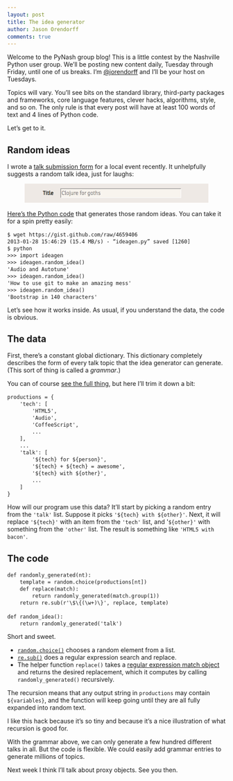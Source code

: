 ```yaml
---
layout: post
title: The idea generator
author: Jason Orendorff
comments: true
---
```


Welcome to the PyNash group blog!
This is a little contest by the Nashville Python user group.
We&rsquo;ll be posting new content daily, Tuesday through Friday,
until one of us breaks.
I&rsquo;m [@jorendorff](https://twitter.com/jorendorff)
and I&rsquo;ll be your host on Tuesdays.

Topics will vary. You&rsquo;ll see bits on the standard library,
third-party packages and frameworks, core language features, clever
hacks, algorithms, style, and so on. The only rule is that every
post will have at least 100 words of text and 4 lines of Python code.

Let&rsquo;s get to it.


## Random ideas

I wrote a [talk submission form](http://co-op.nashvl.org/) for a local
event recently. It unhelpfully suggests a random talk idea, just for laughs:

<figure>
  <img src="/images/blog-content/random-idea.png">
</figure>

[Here&rsquo;s the Python code](https://gist.github.com/4659406)
that generates those random ideas.
You can take it for a spin pretty easily:

    $ wget https://gist.github.com/raw/4659406
    2013-01-28 15:46:29 (15.4 MB/s) - “ideagen.py” saved [1260]
    $ python
    >>> import ideagen
    >>> ideagen.random_idea()
    'Audio and Autotune'
    >>> ideagen.random_idea()
    'How to use git to make an amazing mess'
    >>> ideagen.random_idea()
    'Bootstrap in 140 characters'

Let&rsquo;s see how it works inside.
As usual, if you understand the data, the code is obvious.

## The data

First, there&rsquo;s a constant global dictionary.
This dictionary completely describes the form
of every talk topic that the idea generator can generate.
(This sort of thing is called a *grammar*.)

You can of course [see the full thing](https://gist.github.com/4659406),
but here I&rsquo;ll trim it down a bit:

    productions = {
        'tech': [
            'HTML5',
            'Audio',
            'CoffeeScript',
            ...
        ],
        ...
        'talk': [
            '${tech} for ${person}',
            '${tech} + ${tech} = awesome',
            '${tech} with ${other}',
            ...
        ]
    }

How will our program use this data?
It&rsquo;ll start by picking a random entry from the `'talk'` list.
Suppose it picks `'${tech} with ${other}'`.
Next, it will replace `'${tech}'` with an item from the `'tech'` list,
and '`${other}'` with something from the `'other'` list.
The result is something like `'HTML5 with bacon'`.

## The code

    def randomly_generated(nt):
        template = random.choice(productions[nt])
        def replace(match):
            return randomly_generated(match.group(1))
        return re.sub(r'\$\{(\w+)\}', replace, template)

    def random_idea():
        return randomly_generated('talk')

Short and sweet.

* [`random.choice()`](http://docs.python.org/3/library/random.html#random.choice)
  chooses a random element from a list.
* [`re.sub()`](http://docs.python.org/3/library/re.html#re.sub) does
  a regular expression search and replace.
* The helper function `replace()` takes a
  [regular expression match object](http://docs.python.org/3/library/re.html#match-objects)
  and returns the desired replacement,
  which it computes by calling `randomly_generated()` recursively.

The recursion means that any output string in `productions` may contain `${variables}`,
and the function will keep going until they are all fully expanded into random text.

I like this hack because it&rsquo;s so tiny
and because it&rsquo;s a nice illustration of what recursion is good for.

With the grammar above, we can only generate a few hundred different
talks in all. But the code is flexible. We could easily add grammar
entries to generate millions of topics.

Next week I think I&rsquo;ll talk about proxy objects. See you then.
